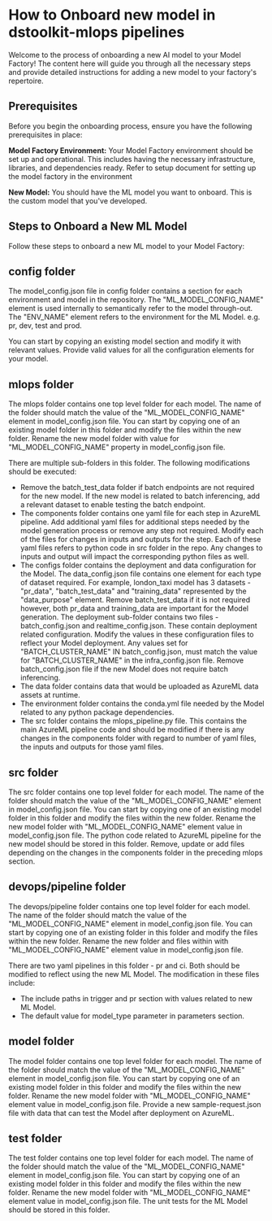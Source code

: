 # How to Onboard new model in dstoolkit-mlops pipelines

Welcome to the process of onboarding a new AI model to your Model Factory! The content here will guide you through all the necessary steps and provide detailed instructions for adding a new model to your factory's repertoire.

## Prerequisites

Before you begin the onboarding process, ensure you have the following prerequisites in place:

**Model Factory Environment:** Your Model Factory environment should be set up and operational. This includes having the necessary infrastructure, libraries, and dependencies ready. Refer to setup document for setting up the model factory in the environment

**New Model:** You should have the ML model you want to onboard. This is the custom model that you've developed.

## Steps to Onboard a New ML Model

Follow these steps to onboard a new ML model to your Model Factory:

## config folder
The model_config.json file in config folder contains a section for each environment and model in the repository. The "ML_MODEL_CONFIG_NAME" element is used internally to semantically refer to the model through-out. The "ENV_NAME" element refers to the environment for the ML Model. e.g. pr, dev, test and prod.

You can start by copying an existing model section and modify it with relevant values. Provide valid values for all the configuration elements for your model.

## mlops folder
The mlops folder contains one top level folder for each model. The name of the folder should match the value of the "ML_MODEL_CONFIG_NAME" element in model_config.json file. You can start by copying one of an existing model folder in this folder and modify the files within the new folder. Rename the new model folder with value for "ML_MODEL_CONFIG_NAME" property in model_config.json file. 

There are multiple sub-folders in this folder. The following modifications should be executed:
- Remove the batch_test_data folder if batch endpoints are not required for the new model. If the new model is related to batch inferencing, add a relevant dataset to enable testing the batch endpoint.
- The components folder contains one yaml file for each step in AzureML pipeline. Add additional yaml files for additional steps needed by the model generation process or remove any step not required. Modify each of the files for changes in inputs and outputs for the step. Each of these yaml files refers to python code in src folder in the repo. Any changes to inputs and output will impact the corresponding python files as well.
- The configs folder contains the deployment and data configuration for the Model. The data_config.json file contains one element for each type of dataset required. For example, london_taxi model has 3 datasets - "pr_data", "batch_test_data" and "training_data" represented by the "data_purpose" element. Remove batch_test_data if it is not required however, both pr_data and training_data are important for the Model generation. The deployment sub-folder contains two files - batch_config.json and realtime_config.json. These contain deployment related configuration. Modify the values in these configuration files to reflect your Model deployment. Any values set for "BATCH_CLUSTER_NAME" IN batch_config.json, must match the value for "BATCH_CLUSTER_NAME" in the infra_config.json file. Remove batch_config.json file if the new Model does not require batch inferencing.
- The data folder contains data that would be uploaded as AzureML data assets at runtime.
- The environment folder contains the conda.yml file needed by the Model related to any python package dependencies. 
- The src folder contains the mlops_pipeline.py file. This contains the main AzureML pipeline code and should be modified if there is any changes in the components folder with regard to number of yaml files, the inputs and outputs for those yaml files.

## src folder
The src folder contains one top level folder for each model. The name of the folder should match the value of the "ML_MODEL_CONFIG_NAME" element in model_config.json file. You can start by copying one of an existing model folder in this folder and modify the files within the new folder. Rename the new model folder with "ML_MODEL_CONFIG_NAME" element value in model_config.json file. The python code related to AzureML pipeline for the new model should be stored in this folder. Remove, update or add files depending on the changes in the components folder in the preceding mlops section. 

## devops/pipeline folder  
The devops/pipeline folder contains one top level folder for each model. The name of the folder should match the value of the "ML_MODEL_CONFIG_NAME" element in model_config.json file. You can start by copying one of an existing folder in this folder and modify the files within the new folder. Rename the new folder and files within with "ML_MODEL_CONFIG_NAME" element value in model_config.json file. 

There are two yaml pipelines in this folder - pr and ci. Both should be modified to reflect using the new ML Model.
The modification in these files include:
- The include paths in trigger and pr section with values related to new ML Model.
- The default value for model_type parameter in parameters section.

## model folder
The model folder contains one top level folder for each model. The name of the folder should match the value of the "ML_MODEL_CONFIG_NAME" element in model_config.json file. You can start by copying one of an existing model folder in this folder and modify the files within the new folder. Rename the new model folder with "ML_MODEL_CONFIG_NAME" element value in model_config.json file. Provide a new sample-request.json file with data that can test the Model after deployment on AzureML.

## test folder
The test folder contains one top level folder for each model. The name of the folder should match the value of the "ML_MODEL_CONFIG_NAME" element in model_config.json file. You can start by copying one of an existing model folder in this folder and modify the files within the new folder. Rename the new model folder with "ML_MODEL_CONFIG_NAME" element value in model_config.json file. The unit tests for the ML Model should be stored in this folder.
